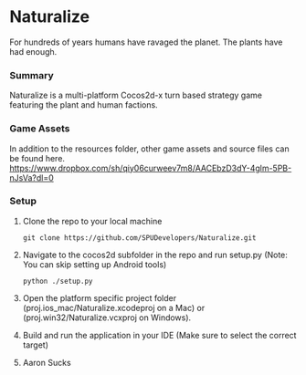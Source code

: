 Naturalize
==========

For hundreds of years humans have ravaged the planet. The plants have had enough.

### Summary
Naturalize is a multi-platform Cocos2d-x turn based strategy game featuring the plant and human factions.

### Game Assets
In addition to the resources folder, other game assets and source files can be found here.
https://www.dropbox.com/sh/qiy06curweev7m8/AACEbzD3dY-4glm-5PB-nJsVa?dl=0

### Setup
1. Clone the repo to your local machine
	```
	git clone https://github.com/SPUDevelopers/Naturalize.git
	```

2. Navigate to the cocos2d subfolder in the repo and run setup.py (Note: You can skip setting up Android tools)
	```
	python ./setup.py
	```
3. Open the platform specific project folder (proj.ios_mac/Naturalize.xcodeproj on a Mac) or (proj.win32/Naturalize.vcxproj on Windows).

4. Build and run the application in your IDE (Make sure to select the correct target)

5. Aaron Sucks
